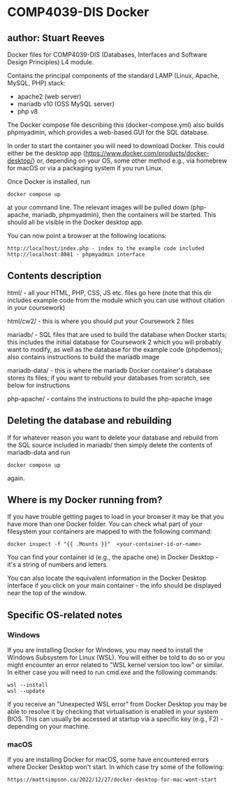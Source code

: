 # COMP4039-DIS Docker

## author: Stuart Reeves

Docker files for COMP4039-DIS (Databases, Interfaces and Software Design Principles) L4 module.

Contains the principal components of the standard LAMP (Linux, Apache, MySQL, PHP) stack:
- apache2 (web server)
- mariadb v10 (OSS MySQL server)
- php v8

The Docker compose file describing this (docker-compose.yml) also builds phpmyadmin, which provides a web-based GUI for the SQL database.

In order to start the container you will need to download Docker. This could either be the desktop app (https://www.docker.com/products/docker-desktop/) or, depending on your OS, some other method e.g., via homebrew for macOS or via a packaging system if you run Linux.

Once Docker is installed, run

	docker compose up

at your command line. The relevant images will be pulled down (php-apache, mariadb, phpmyadmin), then the containers will be started. This should all be visible in the Docker desktop app.

You can now point a browser at the following locations:

	http://localhost/index.php - index to the example code included
	http://localhost:8081 - phpmyadmin interface


## Contents description

html/ - all your HTML, PHP, CSS, JS etc. files go here (note that this dir includes example code from the module which you can use without citation in your coursework)

html/cw2/ - this is where you should put your Coursework 2 files

mariadb/ - SQL files that are used to build the database when Docker starts; this includes the initial database for Coursework 2 which you will probably want to modify, as well as the database for the example code (phpdemos); also contains instructions to build the mariadb image

mariadb-data/ - this is where the mariadb Docker container's database stores its files; if you want to rebuild your databases from scratch, see below for instructions

php-apache/ - contains the instructions to build the php-apache image


## Deleting the database and rebuilding

If for whatever reason you want to delete your database and rebuild from the SQL source included in mariadb/ then simply delete the contents of mariadb-data and run 
	
	docker compose up

again.


## Where is my Docker running from?

If you have trouble getting pages to load in your browser it may be that you have more than one Docker folder. You can check what part of your filesystem your containers are mapped to with the following command:

    docker inspect -f "{{ .Mounts }}"  <your-container-id-or-name>

You can find your container id (e.g., the apache one) in Docker Desktop - it's a string of numbers and letters.

You can also locate the equivalent information in the Docker Desktop interface if you click on your main container - the info should be displayed near the top of the window.


## Specific OS-related notes

### Windows 

If you are installing Docker for Windows, you may need to install the Windows Subsystem for Linux (WSL). You will either be told to do so or you might encounter an error related to "WSL kernel version too low" or similar. In either case you will need to run cmd.exe and the following commands:

	wsl --install
	wsl --update

If you receive an "Unexpected WSL error" from Docker Desktop you may be able to resolve it by checking that virtualisation is enabled in your system BIOS. This can usually be accessed at startup via a specific key (e.g., F2) - depending on your machine.


### macOS

If you are installing Docker for macOS, some have encountered errors where Docker Desktop won't start. In which case try some of the following:

	https://mattsimpson.ca/2022/12/27/docker-desktop-for-mac-wont-start
